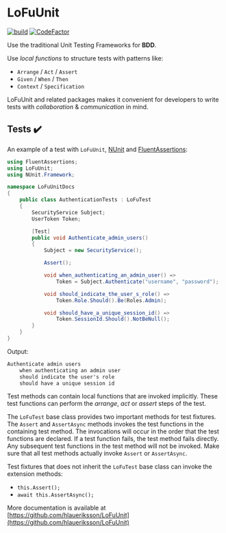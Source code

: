 # LoFuUnit

[![build](https://github.com/hlaueriksson/LoFuUnit/actions/workflows/build.yml/badge.svg)](https://github.com/hlaueriksson/LoFuUnit/actions/workflows/build.yml) [![CodeFactor](https://codefactor.io/repository/github/hlaueriksson/lofuunit/badge)](https://codefactor.io/repository/github/hlaueriksson/lofuunit)

Use the traditional Unit Testing Frameworks for **BDD**.

Use _local functions_ to structure tests with patterns like:

* `Arrange` / `Act` / `Assert`
* `Given` / `When` / `Then`
* `Context` / `Specification`

LoFuUnit and related packages makes it convenient for developers to write tests with _collaboration_ & _communication_ in mind.

## Tests ✔️

An example of a test with `LoFuUnit`, [NUnit](https://www.nuget.org/packages/NUnit/) and [FluentAssertions](https://www.nuget.org/packages/FluentAssertions/):

```csharp
using FluentAssertions;
using LoFuUnit;
using NUnit.Framework;

namespace LoFuUnitDocs
{
    public class AuthenticationTests : LoFuTest
    {
        SecurityService Subject;
        UserToken Token;

        [Test]
        public void Authenticate_admin_users()
        {
            Subject = new SecurityService();

            Assert();

            void when_authenticating_an_admin_user() =>
                Token = Subject.Authenticate("username", "password");

            void should_indicate_the_user_s_role() =>
                Token.Role.Should().Be(Roles.Admin);

            void should_have_a_unique_session_id() =>
                Token.SessionId.Should().NotBeNull();
        }
    }
}
```

Output:

```txt
Authenticate admin users
    when authenticating an admin user
    should indicate the user's role
    should have a unique session id
```

Test methods can contain local functions that are invoked implicitly. These test functions can perform the _arrange_, _act_ or _assert_ steps of the test.

The `LoFuTest` base class provides two important methods for test fixtures.
The `Assert` and `AssertAsync` methods invokes the test functions in the containing test method.
The invocations will occur in the order that the test functions are declared.
If a test function fails, the test method fails directly.
Any subsequent test functions in the test method will not be invoked.
Make sure that all test methods actually invoke `Assert` or `AssertAsync`.

Test fixtures that does not inherit the `LoFuTest` base class can invoke the extension methods:

* `this.Assert();`
* `await this.AssertAsync();`

More documentation is available at [https://github.com/hlaueriksson/LoFuUnit](https://github.com/hlaueriksson/LoFuUnit)

